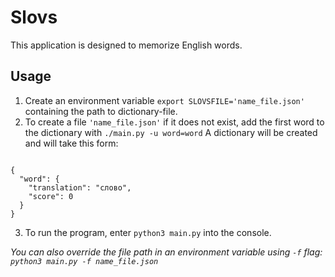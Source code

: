 # Slovs

This application is designed to memorize English words.

## Usage

1. Create an environment variable `export SLOVSFILE='name_file.json'` containing the path to dictionary-file.
2. To create a file `'name_file.json'` if it does not exist, add the first word to the dictionary with `./main.py -u word=word`
A dictionary will be created and will take this form:

```

{
  "word": {
    "translation": "слово",
    "score": 0
  }
}

```

3. To run the program, enter `python3 main.py` into the console.

_You can also override the file path in an environment variable using `-f` flag: `python3 main.py -f name_file.json`_
 
